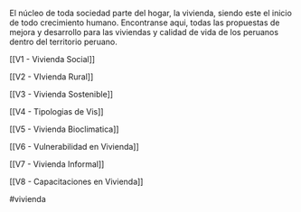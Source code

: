 El núcleo de toda sociedad parte del hogar, la vivienda, siendo este el inicio de todo crecimiento humano. Encontranse aqui, todas las propuestas de mejora y desarrollo para las viviendas y calidad de vida de los peruanos dentro del territorio peruano.

[[V1 - Vivienda Social]]

[[V2 - VIvienda Rural]]

[[V3 - Vivienda Sostenible]] 

[[V4 - Tipologias de Vis]]

[[V5 - Vivienda Bioclimatica]]

[[V6 - Vulnerabilidad en Vivienda]]

[[V7 - Vivienda Informal]]

[[V8 - Capacitaciones en Vivienda]]

#vivienda